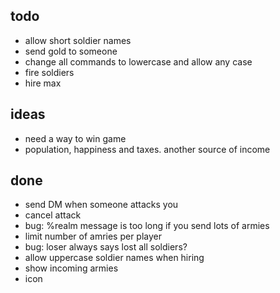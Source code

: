 ## todo

- allow short soldier names
- send gold to someone
- change all commands to lowercase and allow any case
- fire soldiers
- hire max


## ideas

- need a way to win game
- population, happiness and taxes.  another source of income


## done

- send DM when someone attacks you
- cancel attack
- bug: %realm message is too long if you send lots of armies
- limit number of amries per player
- bug: loser always says lost all soldiers?
- allow uppercase soldier names when hiring
- show incoming armies
- icon
